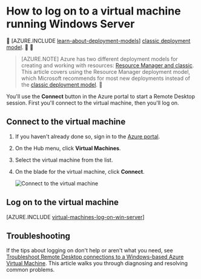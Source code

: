 <properties
	pageTitle="Log on to a Windows Server VM | Azure"
	description="Learn how to log on to a Windows Server VM using the Azure portal and the Resource Manager deployment model."
	services="virtual-machines"
	documentationCenter=""
	authors="cynthn"
	manager="timlt"
	editor="tysonn"
	tags="azure-resource-manager"/>

<tags
	ms.service="virtual-machines"
	ms.date="01/21/2016"
	wacn.date=""/>

# How to log on to a virtual machine running Windows Server 


[AZURE.INCLUDE [learn-about-deployment-models](../includes/learn-about-deployment-models-rm-include.md)] [classic deployment model](/documentation/articles/virtual-machines-log-on-windows-server).


> [AZURE.NOTE] Azure has two different deployment models for creating and working with resources:  [Resource Manager and classic](/documentation/articles/resource-manager-deployment-model).  This article covers using the Resource Manager deployment model, which Microsoft recommends for most new deployments instead of the [classic deployment model](/documentation/articles/virtual-machines-log-on-windows-server).


You'll use the **Connect** button in the Azure portal to start a Remote Desktop session. First you'll connect to the virtual machine, then you'll log on.

## Connect to the virtual machine

1. If you haven't already done so, sign in to the [Azure portal](https://portal.azure.cn/).

2.	On the Hub menu, click **Virtual Machines**.

3.	Select the virtual machine from the list.

4. On the blade for the virtual machine, click **Connect**.

	![Connect to the virtual machine](./media/virtual-machines-log-on-windows-server-preview/preview-portal-connect.png)

## Log on to the virtual machine

[AZURE.INCLUDE [virtual-machines-log-on-win-server](../includes/virtual-machines-log-on-win-server.md)]

## Troubleshooting

If the tips about logging on don't help or aren't what you need, see [Troubleshoot Remote Desktop connections to a Windows-based Azure Virtual Machine](/documentation/articles/virtual-machines-troubleshoot-remote-desktop-connections). This article walks you through diagnosing and resolving common problems.
